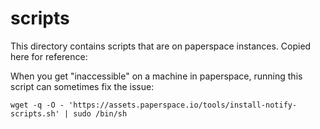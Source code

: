 # scripts

This directory contains scripts that are on paperspace instances. Copied here
for reference:

When you get "inaccessible" on a machine in paperspace, running this script
can sometimes fix the issue:
```
wget -q -O - 'https://assets.paperspace.io/tools/install-notify-scripts.sh' | sudo /bin/sh
```
